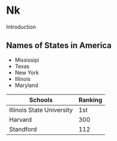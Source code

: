 # Nk

Introduction
## Names of States in America
- Mississipi
- Texas
- New York
- Illinois
- Maryland

| Schools | Ranking |
| --- | ---|
| Illinois State University | 1st |
| Harvard | 300|
| Standford | 112|
